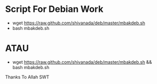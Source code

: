 # Script For Debian Work
* wget https://raw.github.com/shivanada/deb/master/mbakdeb.sh
* bash mbakdeb.sh
#
#
# ATAU
* wget https://raw.github.com/shivanada/deb/master/mbakdeb.sh && bash mbakdeb.sh

Thanks To Allah SWT
